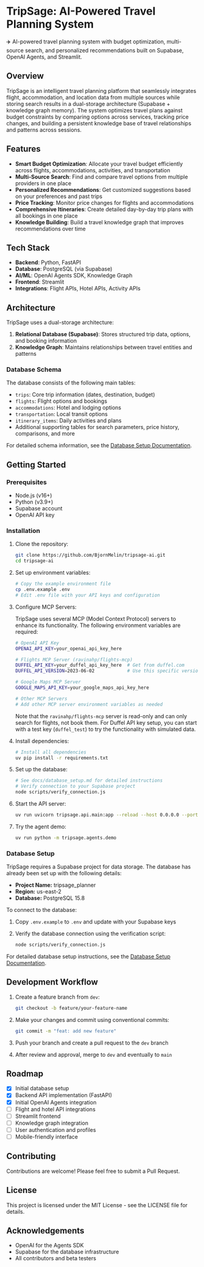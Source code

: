 # TripSage: AI-Powered Travel Planning System

✈️ AI-powered travel planning system with budget optimization, multi-source search, and personalized recommendations built on Supabase, OpenAI Agents, and Streamlit.

## Overview

TripSage is an intelligent travel planning platform that seamlessly integrates flight, accommodation, and location data from multiple sources while storing search results in a dual-storage architecture (Supabase + knowledge graph memory). The system optimizes travel plans against budget constraints by comparing options across services, tracking price changes, and building a persistent knowledge base of travel relationships and patterns across sessions.

## Features

- **Smart Budget Optimization**: Allocate your travel budget efficiently across flights, accommodations, activities, and transportation
- **Multi-Source Search**: Find and compare travel options from multiple providers in one place
- **Personalized Recommendations**: Get customized suggestions based on your preferences and past trips
- **Price Tracking**: Monitor price changes for flights and accommodations
- **Comprehensive Itineraries**: Create detailed day-by-day trip plans with all bookings in one place
- **Knowledge Building**: Build a travel knowledge graph that improves recommendations over time

## Tech Stack

- **Backend**: Python, FastAPI
- **Database**: PostgreSQL (via Supabase)
- **AI/ML**: OpenAI Agents SDK, Knowledge Graph
- **Frontend**: Streamlit
- **Integrations**: Flight APIs, Hotel APIs, Activity APIs

## Architecture

TripSage uses a dual-storage architecture:

1. **Relational Database (Supabase)**: Stores structured trip data, options, and booking information
2. **Knowledge Graph**: Maintains relationships between travel entities and patterns

### Database Schema

The database consists of the following main tables:

- `trips`: Core trip information (dates, destination, budget)
- `flights`: Flight options and bookings
- `accommodations`: Hotel and lodging options
- `transportation`: Local transit options
- `itinerary_items`: Daily activities and plans
- Additional supporting tables for search parameters, price history, comparisons, and more

For detailed schema information, see the [Database Setup Documentation](./docs/database_setup.md).

## Getting Started

### Prerequisites

- Node.js (v16+)
- Python (v3.9+)
- Supabase account
- OpenAI API key

### Installation

1. Clone the repository:

   ```bash
   git clone https://github.com/BjornMelin/tripsage-ai.git
   cd tripsage-ai
   ```

2. Set up environment variables:

   ```bash
   # Copy the example environment file
   cp .env.example .env
   # Edit .env file with your API keys and configuration
   ```

3. Configure MCP Servers:

   TripSage uses several MCP (Model Context Protocol) servers to enhance its functionality. The following environment variables are required:

   ```bash
   # OpenAI API Key
   OPENAI_API_KEY=your_openai_api_key_here

   # Flights MCP Server (ravinahp/flights-mcp)
   DUFFEL_API_KEY=your_duffel_api_key_here  # Get from duffel.com
   DUFFEL_API_VERSION=2023-06-02            # Use this specific version

   # Google Maps MCP Server
   GOOGLE_MAPS_API_KEY=your_google_maps_api_key_here

   # Other MCP Servers
   # Add other MCP server environment variables as needed
   ```

   Note that the `ravinahp/flights-mcp` server is read-only and can only search for flights, not book them. For Duffel API key setup, you can start with a test key (`duffel_test`) to try the functionality with simulated data.

4. Install dependencies:

   ```bash
   # Install all dependencies
   uv pip install -r requirements.txt
   ```

5. Set up the database:

   ```bash
   # See docs/database_setup.md for detailed instructions
   # Verify connection to your Supabase project
   node scripts/verify_connection.js
   ```

6. Start the API server:

   ```bash
   uv run uvicorn tripsage.api.main:app --reload --host 0.0.0.0 --port 8000
   ```

7. Try the agent demo:

   ```bash
   uv run python -m tripsage.agents.demo
   ```

### Database Setup

TripSage requires a Supabase project for data storage. The database has already been set up with the following details:

- **Project Name:** tripsage_planner
- **Region:** us-east-2
- **Database:** PostgreSQL 15.8

To connect to the database:

1. Copy `.env.example` to `.env` and update with your Supabase keys
2. Verify the database connection using the verification script:

   ```bash
   node scripts/verify_connection.js
   ```

For detailed database setup instructions, see the [Database Setup Documentation](./docs/database_setup.md).

## Development Workflow

1. Create a feature branch from `dev`:

   ```bash
   git checkout -b feature/your-feature-name
   ```

2. Make your changes and commit using conventional commits:

   ```bash
   git commit -m "feat: add new feature"
   ```

3. Push your branch and create a pull request to the `dev` branch

4. After review and approval, merge to `dev` and eventually to `main`

## Roadmap

- [x] Initial database setup
- [x] Backend API implementation (FastAPI)
- [x] Initial OpenAI Agents integration
- [ ] Flight and hotel API integrations
- [ ] Streamlit frontend
- [ ] Knowledge graph integration
- [ ] User authentication and profiles
- [ ] Mobile-friendly interface

## Contributing

Contributions are welcome! Please feel free to submit a Pull Request.

## License

This project is licensed under the MIT License - see the LICENSE file for details.

## Acknowledgements

- OpenAI for the Agents SDK
- Supabase for the database infrastructure
- All contributors and beta testers
